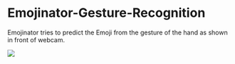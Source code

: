 # Emojinator-Gesture-Recognition

Emojinator tries to predict the Emoji from the gesture of the hand as shown in front of webcam.


![](Sample.gif)
